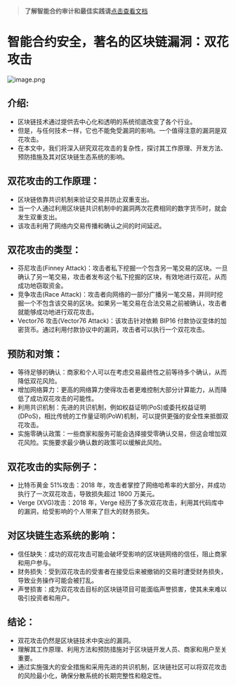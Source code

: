 >**了解智能合约审计和最佳实践请**[点击查看文档](https://safful.com/) 

# 智能合约安全，著名的区块链漏洞：双花攻击

![image.png](https://cdn.nlark.com/yuque/0/2023/png/97322/1693365926529-d1ee3064-50db-4710-9d5f-78f5cf818adb.png#averageHue=%23d0d5ab&clientId=u18206a83-aee0-4&from=paste&height=182&id=u1796c566&originHeight=363&originWidth=640&originalType=binary&ratio=2&rotation=0&showTitle=false&size=248577&status=done&style=none&taskId=u12f4b115-347f-41bf-8580-edf7c59ad37&title=&width=320)

## 介绍:

- 区块链技术通过提供去中心化和透明的系统彻底改变了各个行业。
- 但是，与任何技术一样，它也不能免受漏洞的影响。一个值得注意的漏洞是双花攻击。
- 在本文中，我们将深入研究双花攻击的复杂性，探讨其工作原理、开发方法、预防措施及其对区块链生态系统的影响。

## 双花攻击的工作原理：

- 区块链依靠共识机制来验证交易并防止双重支出。
- 当一个人通过利用区块链共识机制中的漏洞两次花费相同的数字货币时，就会发生双重支出。
- 该攻击利用了网络内交易传播和确认之间的时间延迟。

## 双花攻击的类型：

- 芬尼攻击(Finney Attack)：攻击者私下挖掘一个包含另一笔交易的区块。一旦确认了另一笔交易，攻击者发布这个私下挖掘的区块，有效地进行双花，从而成功地窃取资金。
- 竞争攻击(Race Attack)：攻击者向网络的一部分广播另一笔交易，并同时挖掘一个不包含该交易的区块。如果另一笔交易在合法交易之前被确认，攻击者就能够成功地进行双花攻击。
- Vector76 攻击(Vector76 Attack)：该攻击针对依赖 BIP16 付款协议变体的加密货币。通过利用付款协议中的漏洞，攻击者可以执行一个双花攻击。

## 预防和对策：

- 等待足够的确认：商家和个人可以在考虑交易最终性之前等待多个确认，从而降低双花风险。
- 增加网络算力：更高的网络算力使得攻击者更难控制大部分计算能力，从而降低了成功双花攻击的可能性。
- 利用共识机制：先进的共识机制，例如权益证明(PoS)或委托权益证明(DPoS)，相比传统的工作量证明(PoW)机制，可以提供更强的安全性来抵御双花攻击。
- 实施零确认政策：一些商家和服务可能会选择接受零确认交易，但这会增加双花风险。实施要求最少确认数的政策可以缓解此风险。

## 双花攻击的实际例子：

- 比特币黄金 51%攻击：2018 年，攻击者掌控了网络哈希率的大部分，并成功执行了一次双花攻击，导致损失超过 1800 万美元。
- Verge (XVG)攻击：2018 年，Verge 经历了多次双花攻击，利用其代码库中的漏洞，给受影响的个人带来了巨大的财务损失。

## 对区块链生态系统的影响：

- 信任缺失：成功的双花攻击可能会破坏受影响的区块链网络的信任，阻止商家和用户参与。
- 财务损失：受到双花攻击的受害者在接受后来被撤销的交易时遭受财务损失，导致业务操作可能会被打乱。
- 声誉损害：成为双花攻击目标的区块链项目可能面临声誉损害，使其未来难以吸引投资者和用户。

## 结论：

- 双花攻击仍然是区块链技术中突出的漏洞。
- 理解其工作原理、利用方法和预防措施对于区块链开发人员、商家和用户至关重要。
- 通过实施强大的安全措施和采用先进的共识机制，区块链社区可以将双花攻击的风险最小化，确保分散系统的长期完整性和稳定性。
